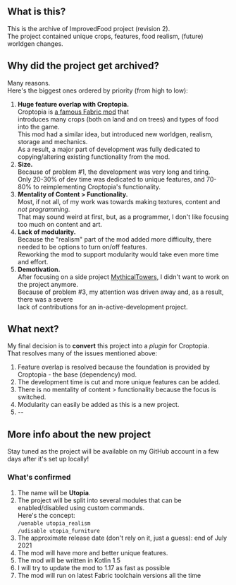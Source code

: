 ## What is this?

This is the archive of ImprovedFood project (revision 2).  
The project contained unique crops, features, food realism, (future) worldgen changes.

## Why did the project get archived?

Many reasons.  
Here's the biggest ones ordered by priority (from high to low):

1. **Huge feature overlap with Croptopia.**  
   Croptopia is [a famous Fabric mod](https://github.com/ExcessiveAmountsOfZombies/Croptopia) that  
   introduces many crops (both on land and on trees) and types of food into the game.  
   This mod had a similar idea, but introduced new worldgen, realism, storage and mechanics.  
   As a result, a major part of development was fully dedicated to copying/altering existing functionality from the mod.
2. **Size.**  
   Because of problem #1, the development was very long and tiring.  
   Only 20-30% of dev time was dedicated to unique features, and 70-80% to reimplementing Croptopia's functionality.
3. **Mentality of Content > Functionality.**  
   Most, if not all, of my work was towards making textures, content and _not programming_.  
   That may sound weird at first, but, as a programmer, I don't like focusing too much on content and art.
4. **Lack of modularity.**  
   Because the "realism" part of the mod added more difficulty, there needed to be options to turn on/off features.  
   Reworking the mod to support modularity would take even more time and effort.
5. **Demotivation.**  
   After focusing on a side project [MythicalTowers](https://github.com/RedGrapefruit09/MythicalTowers), I didn't want to work on the project anymore.  
   Because of problem #3, my attention was driven away and, as a result, there was a severe  
   lack of contributions for an in-active-development project.

## What next?

My final decision is to **convert** this project into a _plugin_ for Croptopia.  
That resolves many of the issues mentioned above:

1. Feature overlap is resolved because the foundation is provided by Croptopia - the base (dependency) mod.
2. The development time is cut and more unique features can be added.
3. There is no mentality of content > functionality because the focus is switched.
4. Modularity can easily be added as this is a new project.
5. -- 

## More info about the new project

Stay tuned as the project will be available on my GitHub account in a few days after it's set up locally!  

### What's confirmed

1. The name will be **Utopia**.  
2. The project will be split into several modules that can be enabled/disabled using custom commands.  
Here's the concept:  
```/uenable utopia_realism```  
```/udisable utopia_furniture```
3. The approximate release date (don't rely on it, just a guess): end of July 2021
4. The mod will have more and better unique features.
5. The mod will be written in Kotlin 1.5
6. I will try to update the mod to 1.17 as fast as possible
7. The mod will run on latest Fabric toolchain versions all the time
